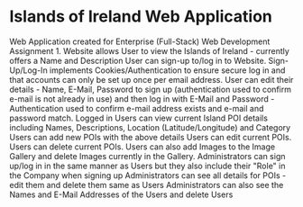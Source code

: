 # Islands of Ireland Web Application
Web Application created for Enterprise (Full-Stack) Web Development Assignment 1.
Website allows User to view the Islands of Ireland - currently offers a Name and Description
User can sign-up to/log in to Website.
Sign-Up/Log-In implements Cookies/Authentication to ensure secure log in and that accounts can only be set up once per email address.
User can edit their details - Name, E-Mail, Password to sign up (authentication used to confirm e-mail is not already in use) and then log in with E-Mail and Password -Authentication used to confirm e-mail address exists and e-mail and password match.
Logged in Users can view current Island POI details including Names, Descriptions, Location (Latitude/Longitude) and Category
Users can add new POIs with the above details
Users can edit current POIs.
Users can delete current POIs.
Users can also add Images to the Image Gallery and delete Images currently in the Gallery.
Administrators can sign up/log in in the same manner as Users but they also include their "Role" in the Company when signing up
Administrators can see all details for POIs - edit them and delete them same as Users
Administrators can also see the Names and E-Mail Addresses of the Users and delete Users
